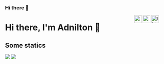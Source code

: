 ### Hi there 👋

<!--
**adniltonsantos/adniltonsantos** is a ✨ _special_ ✨ repository because its `README.md` (this file) appears on your GitHub profile.

Here are some ideas to get you started:

- 🔭 I’m currently working on ...
- 🌱 I’m currently learning ...
- 👯 I’m looking to collaborate on ...
- 🤔 I’m looking for help with ...
- 💬 Ask me about ...
- 📫 How to reach me: ...
- 😄 Pronouns: ...
- ⚡ Fun fact: ...
-->

<a href="https://www.linkedin.com/in/adnilton/" target="_blank">
    <img 
        src="assets/icons/linkedin.svg" 
        alt="linkedIn" 
        width="25" 
        align="right" />
</a>

<a href="mailto:adniltonweb@gmail.com" target="_blank">
    <img 
        src="assets/icons/gmail.svg" 
        alt="codewars" 
        width="25" 
        align="right" />
</a>

<a href="https://twitter.com/_Guilbs" target="_blank">
    <img 
        src="assets/icons/twitter.svg" 
        alt="codewars" 
        width="25" 
        align="right" />
</a>

# Hi there, I'm Adnilton 👋


## Some statics

<img src='https://github-readme-stats.vercel.app/api?username=adniltonsantos&show_icons=true&theme=tokyonight&count_private=true&line_height=40'  align="left" />
<img src='https://github-readme-stats.vercel.app/api/top-langs/?username=adniltonsantos&theme=tokyonight&hide_langs_below=4' />
